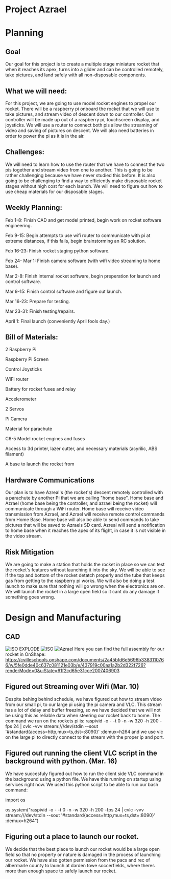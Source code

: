 # Project Azrael

# Planning
## Goal
Our goal for this project is to create a multiple stage miniature rocket that when it reaches its apex, turns into a glider and can be controlled remotely, take pictures, and land safely with all non-disposable components.
## What we will need:
For this project, we are going to use model rocket engines to propel our rocket. There will be a raspberry pi onboard the rocket that we will use to take pictures, and stream video of descent down to our controller. Our controller will be made up out of a raspberry pi, touchscreen display, and joysticks. We will use a router to connect both pis allow the streaming of video and saving of pictures on descent. We will also need batteries in order to power the pi as it is in the air. 
## Challenges:
We will need to learn how to use the router that we have to connect the two pis together and stream video from one to another. This is going to be rather challenging because we have never studied this before. 
It is also going to be challenging to find a way to efficiently make disposable rocket stages without high cost for each launch. We will need to figure out how to use cheap materials for our disposable stages.
## Weekly Planning:
Feb 1-8: Finish CAD and get model printed, begin work on rocket software engineering.

Feb 9-15: Begin attempts to use wifi router to communicate with pi at extreme distances, if this fails, begin brainstorming an RC solution.

Feb 16-23: Finish rocket staging python software.

Feb 24- Mar 1: Finish camera software (with wifi video streaming to home base).

Mar 2-8: Finish internal rocket software, begin preperation for launch and control software.

Mar 9-15: Finish control software and figure out launch.

Mar 16-23: Prepare for testing.

Mar 23-31: Finish testing/repairs.

April 1: Final launch (conveniently April fools day.)

## Bill of Materials:
2 Raspberry Pi

Raspberry Pi Screen

Control Joysticks

WiFi router

Battery for rocket fuses and relay

Accelerometer

2 Servos

Pi Camera

Material for parachute

C6-5 Model rocket engines and fuses

Access to 3d printer, lazer cutter, and necessary materials (acyrilic, ABS filament)

A base to launch the rocket from
## Hardware Communications
Our plan is to have Azreal's (the rocket's) descent remotely controlled with a parachute by another Pi that we are calling "home base". Home base and Azrael (home base being the controller, and azrael being the rocket) will communicate through a WiFi router. Home base will receive video transmission from Azrael, and Azrael will receive remote control commands from Home Base. Home base will also be able to send commands to take pictures that will be saved to Azraels SD card. Azreal will send a notification to home base when it reaches the apex of its flight, in case it is not visible in the video stream. 

## Risk Mitigation
We are going to make a station that holds the rocket in place so we can test the rocket's features without launching it into the sky. We will be able to see if the top and bottom of the rocket detatch properly and the tube that keeps gas from getting to the raspberry pi works. We will also be doing a test launch to make sure that nothing will go wrong when the electronics are on. We will launch the rocket in a large open field so it cant do any damage if something goes wrong.

# Design and Manufacturing
## CAD
![ISO EXPLODE](https://github.com/msweet53/Project-Azrael/blob/main/Images/AsraelISOexploded.png)
![ISO](https://github.com/msweet53/Project-Azrael/blob/main/Images/AzraelISO.png)
![Azrael](https://github.com/msweet53/Project-Azrael/blob/main/Images/Azrael1.png)
Here you can find the full assembly for our rocket in OnShape: https://cvilleschools.onshape.com/documents/2a45bfd6e5696b3383110766/w/5fe0dde40c637c081121e03b/e/437919c00aa1a2b2d322f726?renderMode=0&uiState=61f2cd65e31cce2007406903

## Figured out Streaming over Wifi (Mar. 10)
Despite behing behind schedule, we have figured out how to stream video from our small pi, to our large pi using the pi camera and VLC. This stream has a lot of delay and buffer freezing, so we have decided that we will not be using this as reliable data when steering our rocket back to home. 
The command we run on the rockets pi is: raspivid -o - -t 0 -n -w 320 -h 200 -fps 24 | cvlc -vvv stream:///dev/stdin --sout '#standard{access=http,mux=ts,dst=:8090}' :demux=h264
and we use vlc on the large pi to directly connect to the stream with the proper ip and port.

## Figured out running the client VLC script in the background with python. (Mar. 16)
We have succesfuly figured out how to run the client side VLC command in the background using a python file. We have this running on startup using services right now. 
We used this python script to be able to run our bash command:

import os

os.system("raspivid -o - -t 0 -n -w 320 -h 200 -fps 24 | cvlc -vvv stream:///dev/stdin --sout '#standard{access=http,mux=ts,dst=:8090}' :demux=h264")

## Figuring out a place to launch our rocket.

We decide that the best place to launch our rocket would be a large open field so that no property or nature is damaged in the process of launching our rocket. We have also gotten permission from the pacs and rec of albermarle county to launch at darden towe soccerfields, where theres more than enough space to safely launch our rocket. 
